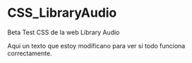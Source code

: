 # CSS_LibraryAudio
 Beta Test CSS de la web Library Audio

Aqui un texto que estoy modificano para ver si todo funciona correctamente.